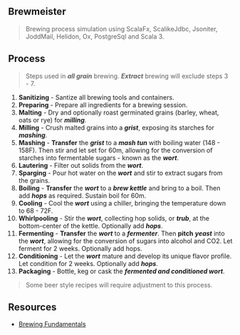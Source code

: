 Brewmeister
-----------
>Brewing process simulation using ScalaFx, ScalikeJdbc, Jsoniter, JoddMail, Helidon, Ox, PostgreSql and Scala 3.

Process
-------
>Steps used in ***all grain*** brewing. ***Extract*** brewing will exclude steps 3 - 7.
1. **Sanitizing** - Santize all brewing tools and containers.
2. **Preparing** - Prepare all ingredients for a brewing session.
3. **Malting** - Dry and optionally roast germinated grains (barley, wheat, oats or rye) for ***milling***.
4. **Milling** - Crush malted grains into a ***grist***, exposing its starches for ***mashing***.
5. **Mashing** - **Transfer** the ***grist*** to a ***mash tun*** with boiling water (148 - 158F). Then stir and let set for 60m, allowing for the conversion of starches into fermentable sugars - known as the ***wort***.
6. **Lautering** - Filter out solids from the ***wort***.
7. **Sparging** - Pour hot water on the ***wort*** and stir to extract sugars from the grains.
8. **Boiling** - **Transfer** the ***wort*** to a ***brew kettle*** and bring to a boil. Then add ***hops*** as required. Sustain boil for 60m.
9. **Cooling** - Cool the ***wort*** using a chiller, bringing the temperature down to 68 - 72F.
10. **Whirlpooling** - Stir the ***wort***, collecting hop solids, or ***trub***, at the bottom-center of the kettle. Optionally add ***hops***.
11. **Fermenting** - **Transfer** the ***wort*** to a ***fermenter***. Then **pitch** ***yeast*** into the ***wort***, allowing for the conversion of sugars into alcohol and CO2. Let ferment for 2 weeks. Optionally add hops.
12. **Conditioning** - Let the ***wort*** mature and develop its unique flavor profile. Let condition for 2 weeks. Optionally add ***hops***.
13. **Packaging** - Bottle, keg or cask the ***fermented and conditioned wort***.
>Some beer style recipes will require adjustment to this process.

Resources
---------
* [Brewing Fundamentals](https://beerconnoisseur.com/articles/beer-101-fundamental-steps-brewing)